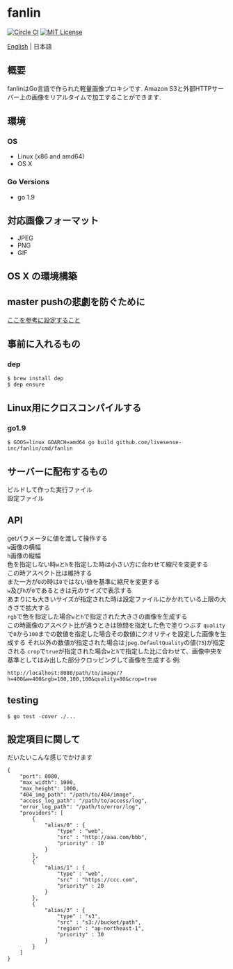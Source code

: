 # fanlin

[![Circle CI](https://circleci.com/gh/livesense-inc/fanlin/tree/master.svg?style=shield)](https://circleci.com/gh/livesense-inc/fanlin/tree/master)
[![MIT License](http://img.shields.io/badge/license-MIT-blue.svg?style=flat)](LICENSE)

[English](README.md) | 日本語

## 概要
fanlinはGo言語で作られた軽量画像プロキシです.
Amazon S3と外部HTTPサーバー上の画像をリアルタイムで加工することができます.

## 環境
### OS
* Linux (x86 and amd64)
* OS X

### Go Versions
* go 1.9

## 対応画像フォーマット
* JPEG
* PNG
* GIF

## OS X の環境構築
## master pushの悲劇を防ぐために
[ここを参考に設定すること](http://ganmacs.hatenablog.com/entry/2014/06/18/224132)

## 事前に入れるもの
### dep
```
$ brew install dep
$ dep ensure
```

## Linux用にクロスコンパイルする
### go1.9
```
$ GOOS=linux GOARCH=amd64 go build github.com/livesense-inc/fanlin/cmd/fanlin
```

## サーバーに配布するもの
ビルドして作った実行ファイル  
設定ファイル

## API
getパラメータに値を渡して操作する  
`w`画像の横幅  
`h`画像の縦幅  
色を指定しない時`w`と`h`を指定した時は小さい方に合わせて縮尺を変更する  
この時アスペクト比は維持する  
また一方が`0`の時は`0`ではない値を基準に縮尺を変更する  
`w`及び`h`が`0`であるときは元のサイズで表示する  
あまりにも大きいサイズが指定された時は設定ファイルにかかれている上限の大きさで拡大する  
`rgb`で色を指定した場合`w`と`h`で指定された大きさの画像を生成する  
この時画像のアスペクト比が違うときは隙間を指定した色で塗りつぶす
`quality`で`0`から`100`までの数値を指定した場合その数値にクオリティを設定した画像を生成する
それ以外の数値が指定された場合は`jpeg.DefaultQuality`の値(`75`)が指定される
`crop`で`true`が指定された場合`w`と`h`で指定した比に合わせて、画像中央を基準としてはみ出した部分クロッピングして画像を生成する
例:  
```
http://localhost:8080/path/to/image/?h=400&w=400&rgb=100,100,100&quality=80&crop=true
```

## testing
```
$ go test -cover ./...
```

## 設定項目に関して
だいたいこんな感じでかけます
```
{
    "port": 8080,
    "max_width": 1000,
    "max_height": 1000,
    "404_img_path": "/path/to/404/image",
    "access_log_path": "/path/to/access/log",
    "error_log_path": "/path/to/error/log",
    "providers": [
        {
            "alias/0" : {
                "type" : "web",
                "src" : "http://aaa.com/bbb",
                "priority" : 10
            }
        },
        {
            "alias/1" : {
                "type" : "web",
                "src" : "https://ccc.com",
                "priority" : 20
            }
        },
        {
            "alias/3" : {
                "type" : "s3",
                "src" : "s3://bucket/path",
                "region" : "ap-northeast-1",
                "priority" : 30
            }
        }
    ]
}
```
